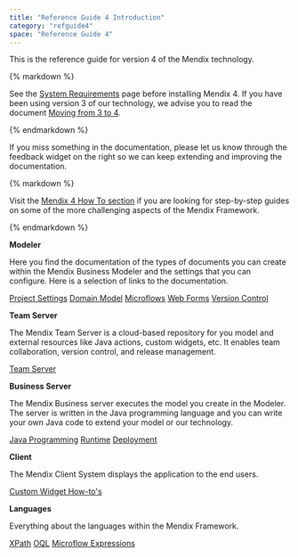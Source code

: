 ```yaml
---
title: "Reference Guide 4 Introduction"
category: "refguide4"
space: "Reference Guide 4"
---
```

This is the reference guide for version 4 of the Mendix technology.

<div class="alert alert-warning">{% markdown %}

See the [System Requirements](system-requirements) page before installing Mendix 4\. If you have been using version 3 of our technology, we advise you to read the document [Moving from 3 to 4](moving-from-3-to-4).

{% endmarkdown %}</div>

If you miss something in the documentation, please let us know through the feedback widget on the right so we can keep extending and improving the documentation.

<div class="alert alert-info">{% markdown %}

Visit the [Mendix 4 How To section](/howto40/) if you are looking for step-by-step guides on some of the more challenging aspects of the Mendix Framework.

{% endmarkdown %}</div>

**Modeler**

Here you find the documentation of the types of documents you can create within the Mendix Business Modeler and the settings that you can configure. Here is a selection of links to the documentation.

[Project Settings](project-settings)
[Domain Model](domain-model)
[Microflows](microflows)
[Web Forms](web-forms)
[Version Control](version-control)

**Team Server**

The Mendix Team Server is a cloud-based repository for you model and external resources like Java actions, custom widgets, etc. It enables team collaboration, version control, and release management.

[Team Server](team-server)

**Business Server**

The Mendix Business server executes the model you create in the Modeler. The server is written in the Java programming language and you can write your own Java code to extend your model or our technology.

[Java Programming](java-programming)
[Runtime](runtime)
[Deployment](deployment)

**Client**

The Mendix Client System displays the application to the end users.

[Custom Widget How-to's](/howto40/custom-widgets)

**Languages**

Everything about the languages within the Mendix Framework.

[XPath](xpath)
[OQL](oql)
[Microflow Expressions](microflow-expressions)
